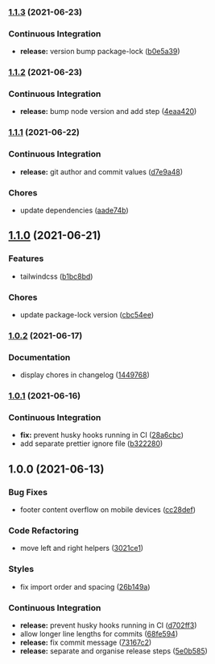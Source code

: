 ### [1.1.3](https://github.com/Joshua-Booth/creact/compare/v1.1.2...v1.1.3) (2021-06-23)


### Continuous Integration

* **release:** version bump package-lock ([b0e5a39](https://github.com/Joshua-Booth/creact/commit/b0e5a397865415e73252892f976bd1726bfbd7ef))

### [1.1.2](https://github.com/Joshua-Booth/creact/compare/v1.1.1...v1.1.2) (2021-06-23)


### Continuous Integration

* **release:** bump node version and add step ([4eaa420](https://github.com/Joshua-Booth/creact/commit/4eaa420bc1025ade15c63a6cf6e5fd8ed0c4df70))

### [1.1.1](https://github.com/Joshua-Booth/creact/compare/v1.1.0...v1.1.1) (2021-06-22)


### Continuous Integration

* **release:** git author and commit values ([d7e9a48](https://github.com/Joshua-Booth/creact/commit/d7e9a4893e6b7d4b4a322be59515d0e8a24def4f))


### Chores

* update dependencies ([aade74b](https://github.com/Joshua-Booth/creact/commit/aade74bf89c0f39b54407a6a9022a4289fc3deb3))

## [1.1.0](https://github.com/Joshua-Booth/creact/compare/v1.0.2...v1.1.0) (2021-06-21)


### Features

* tailwindcss ([b1bc8bd](https://github.com/Joshua-Booth/creact/commit/b1bc8bdaef3c2389b02d3e6e82aac24ba15118af))


### Chores

* update package-lock version ([cbc54ee](https://github.com/Joshua-Booth/creact/commit/cbc54ee4c8baa4d6676f4bccc6a4525c7c8a1c09))

### [1.0.2](https://github.com/Joshua-Booth/creact/compare/v1.0.1...v1.0.2) (2021-06-17)


### Documentation

* display chores in changelog ([1449768](https://github.com/Joshua-Booth/creact/commit/1449768d535c3745c401df4531a2e5288a8d29a3))

### [1.0.1](https://github.com/Joshua-Booth/creact/compare/v1.0.0...v1.0.1) (2021-06-16)


### Continuous Integration

* **fix:** prevent husky hooks running in CI ([28a6cbc](https://github.com/Joshua-Booth/creact/commit/28a6cbc9f64fdc1a25adf87cedf2fa727b63c3de))
* add separate prettier ignore file ([b322280](https://github.com/Joshua-Booth/creact/commit/b3222800f6d619dd71ab99fbf2b3ed87a8914358))

## 1.0.0 (2021-06-13)


### Bug Fixes

* footer content overflow on mobile devices ([cc28def](https://github.com/Joshua-Booth/creact/commit/cc28def2c32d1eab654f82ff6664476e70e71999))


### Code Refactoring

* move left and right helpers ([3021ce1](https://github.com/Joshua-Booth/creact/commit/3021ce1dfb0a1f42ebeeb882ab6ac70c8b2cd802))


### Styles

* fix import order and spacing ([26b149a](https://github.com/Joshua-Booth/creact/commit/26b149ad8ade8d46cd5afaa44c181f7b4b953437))


### Continuous Integration

* **release:** prevent husky hooks running in CI ([d702ff3](https://github.com/Joshua-Booth/creact/commit/d702ff31b09c8a13856af050606cac8180611d36))
* allow longer line lengths for commits ([68fe594](https://github.com/Joshua-Booth/creact/commit/68fe594cc548b9890fea916a6e73ce12f87d62c8))
* **release:** fix commit message ([73167c2](https://github.com/Joshua-Booth/creact/commit/73167c26c5bcfbc49a3d7fa37acf300a028ff003))
* **release:** separate and organise release steps ([5e0b585](https://github.com/Joshua-Booth/creact/commit/5e0b5855c7d983ea0a70001d47fa0a598ee60384))
